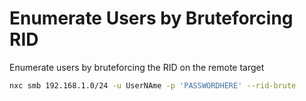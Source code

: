 # Enumerate Users by Bruteforcing RID

Enumerate users by bruteforcing the RID on the remote target

```bash
nxc smb 192.168.1.0/24 -u UserNAme -p 'PASSWORDHERE' --rid-brute
```
